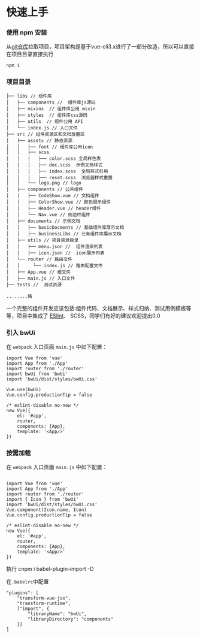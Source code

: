 # 快速上手

### 使用 npm 安装
从[git仓库](http://192.168.0.247/BaiwangFE/bwUI)拉取项目，项目架构是基于vue-cli3.x进行了一部分改造，所以可以直接在项目目录直接执行

```bash
npm i
```

### 项目目录
```
├── libs // 组件库
│   ├── components //  组件库js源码
│   ├── mixins  // 组件库公用 mixin
│   ├── styles  // 组件库css源码
│   ├── utils  // 组件公用 API
│   └── index.js // 入口文件
├── src // 组件资源区和文档放置区
│   ├── assets // 静态资源
│   │   ├── font // 组件库公用icon
│   │   ├── scss
│   │   │   ├── color.scss 全局样色表
│   │   │   ├── doc.scss  示例文档样式
│   │   │   ├── index.scss  全局样式引用
│   │   │   ├── reset.scss  浏览器样式重置
│   │   └── logo.png // logo
│   ├── components // 公共组件
│   │   ├── CodeShow.vue // 文档组件
│   │   ├── ColorShow.vue // 颜色展示组件
│   │   ├── Header.vue // header组件
│   │   └── Nav.vue // 侧边栏组件
│   ├── documents // 示例文档
│   │   ├── basicDocments // 基础组件库展示文档
│   │   ├── businessLibs // 业务组件库展示文档
│   ├── utils // 项目资源目录
│   │   ├── menu.json //  组件渲染列表
│   │   ├── icon.json //  icon展示列表
│   └── router // 路由文件
│   │     └── index.js // 路由配置文件
│   ├── App.vue // 根文件
│   ├── main.js // 入口文件
├── tests //  测试资源

........略
```
一个完整的组件开发应该包括:组件代码、文档展示、样式归纳、测试用例模板等等，项目中集成了 [ESlint](https://standardjs.com/)、
SCSS，同学们有好的建议欢迎提出0.0

### 引入 bwUi

在 `webpack` 入口页面 `main.js` 中如下配置：
```
import Vue from 'vue'
import App from './App'
import router from './router'
import bwUi from 'bwUi'
import 'bwUi/dist/styles/bwUi.css'

Vue.use(bwUi)
Vue.config.productionTip = false

/* eslint-disable no-new */
new Vue({
    el: '#app',
    router,
    components: {App},
    template: '<App/>'
})

```

### 按需加载

在 `webpack` 入口页面 `main.js` 中如下配置：
```

import Vue from 'vue'
import App from './App'
import router from './router'
import { Icon } from 'bwUi'
import 'bwUi/dist/styles/bwUi.css'
Vue.component(Icon.name, Icon)
Vue.config.productionTip = false

/* eslint-disable no-new */
new Vue({
    el: '#app',
    router,
    components: {App},
    template: '<App/>'
})

```
执行 cnpm i babel-plugin-import -D

在`.babelrc`中配置
```
"plugins": [
    "transform-vue-jsx",
    "transform-runtime",
    ["import", {
        "libraryName": "bwUi",
        "libraryDirectory": "components"
    }]
]
```